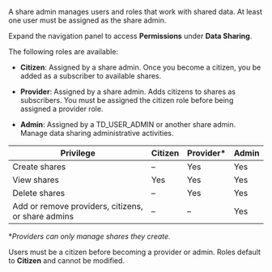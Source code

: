 
A share admin manages users and roles that work with shared data. At least one user must be assigned as the share admin.

Expand the navigation panel to access **Permissions** under **Data Sharing**.

The following roles are available:

-   **Citizen**: Assigned by a share admin. Once you become a citizen, you be added as a subscriber to available shares.

-   **Provider**: Assigned by a share admin. Adds citizens to shares as subscribers. You must be assigned the citizen role before being assigned a provider role.

-   **Admin**: Assigned by a TD_USER_ADMIN or another share admin. Manage data sharing administrative activities.


|Privilege|Citizen|Provider*|Admin|
|---------|-------|---------|-----|
|Create shares|–|Yes|Yes|
|View shares|Yes|Yes|Yes|
|Delete shares|–|Yes|Yes|
|Add or remove providers, citizens, or share admins|–|–|Yes|


**Providers can only manage shares they create.*

Users must be a citizen before becoming a provider or admin. Roles default to **Citizen** and cannot be modified.

